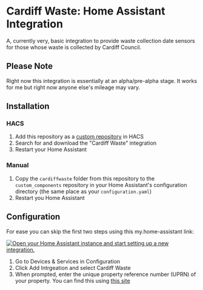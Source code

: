 # Cardiff Waste: Home Assistant Integration

A, currently very, basic integration to provide waste collection date sensors for those whose waste is collected by Cardiff Council.

## Please Note

Right now this integration is essentially at an alpha/pre-alpha stage. It works for me but right now anyone else's mileage may vary.

## Installation

### HACS

1. Add this repository as a [custom repository](https://hacs.xyz/docs/faq/custom_repositories) in HACS
2. Search for and download the "Cardiff Waste" integration
3. Restart your Home Assistant

### Manual 

1. Copy the `cardiffwaste` folder from this repository to the `custom_components` repository in your Home Assistant's configuration directory (the same place as your `configuration.yaml`)
2. Restart you Home Assistant

## Configuration

For ease you can skip the first two steps using this my.home-assistant link:

[![Open your Home Assistant instance and start setting up a new integration.](https://my.home-assistant.io/badges/config_flow_start.svg)](https://my.home-assistant.io/redirect/config_flow_start/?domain=cardiffwaste)

1. Go to Devices & Services in Configuration
2. Click Add Intrgeation and select Cardiff Waste
3. When prompted, enter the unique property reference number (UPRN) of your property. You can find this using [this site](https://www.findmyaddress.co.uk/search)